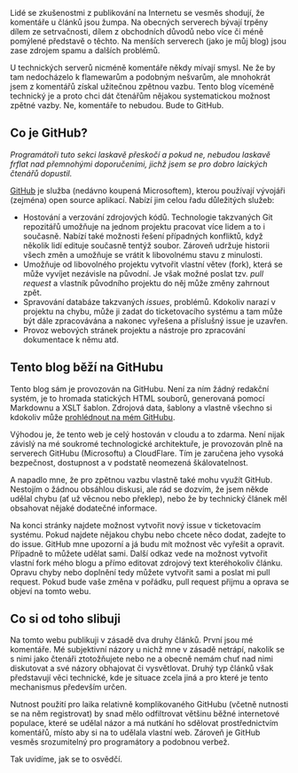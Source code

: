 <!-- dcterms:title = Jak jsem nepřidal na blog komentáře -->
<!-- dcterms:abstract = Lidé se zkušenostmi z publikování na Internetu se vesměs shodují, že komentáře u článků jsou žumpa. Na obecných serverech bývají trpěny dílem ze setrvačnosti, dílem z obchodních důvodů nebo více či méně pomýlené představě o těchto. U technických serverů nicméně komentáře mývají smysl. Takže jsem je zavedl. Pomocí GitHubu. -->
<!-- dcterms:creator = Michal Altair Valášek -->
<!-- x4w:pictureUrl = /perex-pictures/logo-rider.jpg -->
<!-- x4w:pictureWidth = 150 -->
<!-- x4w:pictureHeight = 150 -->
<!-- x4w:category = Koně -->

Lidé se zkušenostmi z publikování na Internetu se vesměs shodují, že komentáře u článků jsou žumpa. Na obecných serverech bývají trpěny dílem ze setrvačnosti, dílem z obchodních důvodů nebo více či méně pomýlené představě o těchto. Na menších serverech (jako je můj blog) jsou zase zdrojem spamu a dalších problémů. 

U technických serverů nicméně komentáře někdy mívají smysl. Ne že by tam nedocházelo k flamewarům a podobným nešvarům, ale mnohokrát jsem z komentářů získal užitečnou zpětnou vazbu. Tento blog víceméně technický je a proto chci dát čtenářům nějakou systematickou možnost zpětné vazby. Ne, komentáře to nebudou. Bude to GitHub.

## Co je GitHub?

_Programátoři tuto sekci laskavě přeskočí a pokud ne, nebudou laskavě frflat nad přemnohými doporučeními, jichž jsem se pro dobro laických čtenářů dopustil._

[GitHub](https://github.com/) je služba (nedávno koupená Microsoftem), kterou používají vývojáři (zejména) open source aplikací. Nabízí jim celou řadu důležitých služeb:

* Hostování a verzování zdrojových kódů. Technologie takzvaných Git repozitářů umožňuje na jednom projektu pracovat více lidem a to i současně. Nabízí také možnosti řešení případných konfliktů, když několik lidí edituje současně tentýž soubor. Zároveň udržuje historii všech změn a umožňuje se vrátit k libovolnému stavu z minulosti.
* Umožňuje od libovolného projektu vytvořit vlastní větev (fork), která se může vyvíjet nezávisle na původní. Je však možné poslat tzv. _pull request_ a vlastník původního projektu do něj může změny zahrnout zpět.
* Spravování databáze takzvaných _issues_, problémů. Kdokoliv narazí v projektu na chybu, může ji zadat do ticketovacího systému a tam může být dále zpracovávána a nakonec vyřešena a příslušný issue je uzavřen.
* Provoz webových stránek projektu a nástroje pro zpracování dokumentace k němu atd.

## Tento blog běží na GitHubu

Tento blog sám je provozován na GitHubu. Není za ním žádný redakční systém, je to hromada statických HTML souborů, generovaná pomocí Markdownu a XSLT šablon. Zdrojová data, šablony a vlastně všechno si kdokoliv může [prohlédnout na mém GitHubu](https://github.com/ridercz/Blog).

Výhodou je, že tento web je celý hostován v cloudu a to zdarma. Není nijak závislý na mé soukromé technologické architektuře, je provozován plně na serverech GitHubu (Microsoftu) a CloudFlare. Tím je zaručena jeho vysoká bezpečnost, dostupnost a v podstatě neomezená škálovatelnost.

A napadlo mne, že pro zpětnou vazbu vlastně také mohu využít GitHub. Nestojím o žádnou obsáhlou diskusi, ale rád se dozvím, že jsem někde udělal chybu (ať už věcnou nebo překlep), nebo že by technický článek měl obsahovat nějaké dodatečné informace. 

Na konci stránky najdete možnost vytvořit nový issue v ticketovacím systému. Pokud najdete nějakou chybu nebo chcete něco dodat, zadejte to do issue. GitHub mne upozorní a já budu mít možnost věc vyřešit a opravit. Případně to můžete udělat sami. Další odkaz vede na možnost vytvořit vlastní fork mého blogu a přímo editovat zdrojový text kteréhokoliv článku. Opravu chyby nebo doplnění tedy můžete vytvořit sami a poslat mi pull request. Pokud bude vaše změna v pořádku, pull request přijmu a oprava se objeví na tomto webu.

## Co si od toho slibuji

Na tomto webu publikuji v zásadě dva druhy článků. První jsou mé komentáře. Mé subjektivní názory u nichž mne v zásadě netrápí, nakolik se s nimi jako čtenáři ztotožňujete nebo ne a obecně nemám chuť nad nimi diskutovat a své názory obhajovat či vysvětlovat. Druhý typ článků však představují věci technické, kde je situace zcela jiná a pro které je tento mechanismus především určen.

Nutnost použití pro laika relativně komplikovaného GitHubu (včetně nutnosti se na něm registrovat) by snad mělo odfiltrovat většinu běžné internetové populace, které se udělal názor a má nutkání ho sdělovat prostřednictvím komentářů, místo aby si na to udělala vlastní web. Zároveň je GitHub vesměs srozumitelný pro programátory a podobnou verbež.

Tak uvidíme, jak se to osvědčí.